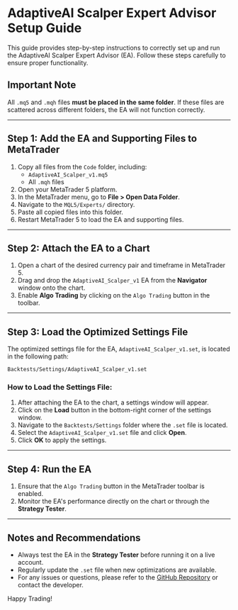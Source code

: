 # AdaptiveAI Scalper Expert Advisor Setup Guide

This guide provides step-by-step instructions to correctly set up and run the AdaptiveAI Scalper Expert Advisor (EA). Follow these steps carefully to ensure proper functionality.

## Important Note
All `.mq5` and `.mqh` files **must be placed in the same folder**. If these files are scattered across different folders, the EA will not function correctly.

---

## Step 1: Add the EA and Supporting Files to MetaTrader
1. Copy all files from the `Code` folder, including:
   - `AdaptiveAI_Scalper_v1.mq5`
   - All `.mqh` files
2. Open your MetaTrader 5 platform.
3. In the MetaTrader menu, go to **File > Open Data Folder**.
4. Navigate to the `MQL5/Experts/` directory.
5. Paste all copied files into this folder.
6. Restart MetaTrader 5 to load the EA and supporting files.

---

## Step 2: Attach the EA to a Chart
1. Open a chart of the desired currency pair and timeframe in MetaTrader 5.
2. Drag and drop the `AdaptiveAI_Scalper_v1` EA from the **Navigator** window onto the chart.
3. Enable **Algo Trading** by clicking on the `Algo Trading` button in the toolbar.

---

## Step 3: Load the Optimized Settings File
The optimized settings file for the EA, `AdaptiveAI_Scalper_v1.set`, is located in the following path:

```
Backtests/Settings/AdaptiveAI_Scalper_v1.set
```

### How to Load the Settings File:
1. After attaching the EA to the chart, a settings window will appear.
2. Click on the **Load** button in the bottom-right corner of the settings window.
3. Navigate to the `Backtests/Settings` folder where the `.set` file is located.
4. Select the `AdaptiveAI_Scalper_v1.set` file and click **Open**.
5. Click **OK** to apply the settings.

---

## Step 4: Run the EA
1. Ensure that the `Algo Trading` button in the MetaTrader toolbar is enabled.
2. Monitor the EA's performance directly on the chart or through the **Strategy Tester**.

---

## Notes and Recommendations
- Always test the EA in the **Strategy Tester** before running it on a live account.
- Regularly update the `.set` file when new optimizations are available.
- For any issues or questions, please refer to the [GitHub Repository](https://github.com/mb6226/AdaptiveAI_Scalper_v1) or contact the developer.

Happy Trading!